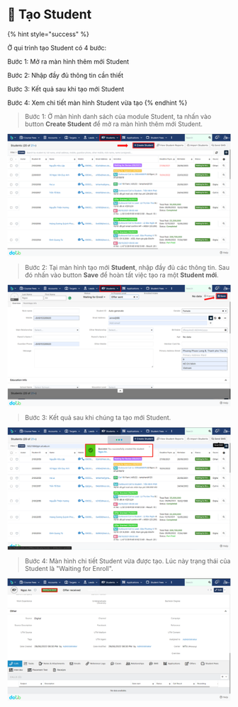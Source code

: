 # 🎯 Tạo Student

{% hint style="success" %}


Ở qui trình tạo Student có 4 bước:

Bước 1: Mở ra màn hình thêm mới Student

Bước 2: Nhập đầy đủ thông tin cần thiết

Bước 3: Kết quả sau khi tạo mới Student

Bước 4: Xem chi tiết màn hình Student vừa tạo
{% endhint %}

> Bước 1:  Ở màn hình danh sách của module Student, ta nhấn vào button **Create Student** để mở ra màn hình thêm mới Student.

![Màn hình danh sách Student](<../../.gitbook/assets/image (110).png>)

> Bước 2: Tại màn hình tạo mới **Student**, nhập đầy đủ các thông tin. Sau đó nhấn vào button **Save** để hoàn tất việc tạo ra một **Student mới**.

![Màn hình tạo mới](<../../.gitbook/assets/image (116) (1).png>)

> Bước 3: Kết quả sau khi chúng ta tạo mới Student.

![Kết quả](<../../.gitbook/assets/image (114) (1).png>)

> Bước 4: Màn hình chi tiết Student vừa được tạo. Lúc này trạng thái của Student là "Waiting for Enroll".

![Màn hình chi tiết](<../../.gitbook/assets/image (112) (1).png>)
